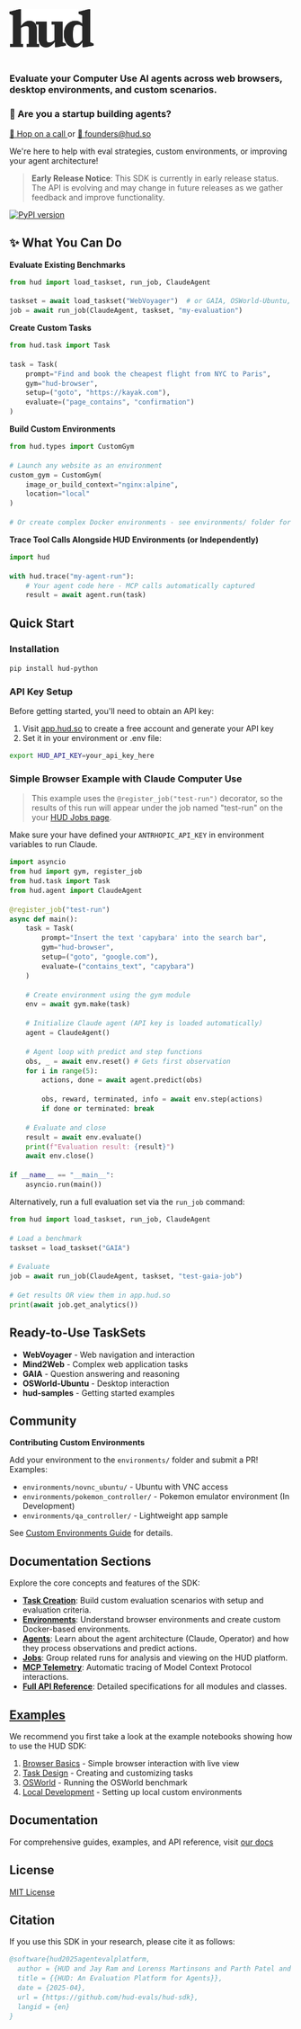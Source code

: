 <div align="left">
  <img src="https://raw.githubusercontent.com/hud-evals/hud-sdk/main/docs/logo/hud_logo.svg" alt="HUD" width="150" style="margin-bottom: 20px;"/>
</div>

<h3>
Evaluate your Computer Use AI agents across web browsers, desktop environments, and custom scenarios.
</h3>

### 🚀 Are you a startup building agents?

[📅 Hop on a call ](https://cal.com/jay-ram-z6st6w/demo) or [📧 founders@hud.so](mailto:founders@hud.so)

We're here to help with eval strategies, custom environments, or improving your agent architecture!


> **Early Release Notice**: This SDK is currently in early release status. The API is evolving and may change in future releases as we gather feedback and improve functionality.

[![PyPI version](https://img.shields.io/pypi/v/hud-python)](https://pypi.org/project/hud-python/)

## ✨ What You Can Do

**Evaluate Existing Benchmarks**
```python
from hud import load_taskset, run_job, ClaudeAgent

taskset = await load_taskset("WebVoyager")  # or GAIA, OSWorld-Ubuntu, Mind2Web
job = await run_job(ClaudeAgent, taskset, "my-evaluation")
```

**Create Custom Tasks**
```python
from hud.task import Task

task = Task(
    prompt="Find and book the cheapest flight from NYC to Paris",
    gym="hud-browser",
    setup=("goto", "https://kayak.com"),
    evaluate=("page_contains", "confirmation")
)
```

**Build Custom Environments**
```python
from hud.types import CustomGym

# Launch any website as an environment
custom_gym = CustomGym(
    image_or_build_context="nginx:alpine",
    location="local"
)

# Or create complex Docker environments - see environments/ folder for examples
```

**Trace Tool Calls Alongside HUD Environments (or Independently)**
```python
import hud

with hud.trace("my-agent-run"):
    # Your agent code here - MCP calls automatically captured
    result = await agent.run(task)
```

## Quick Start

### Installation

```bash
pip install hud-python
```

### API Key Setup

Before getting started, you'll need to obtain an API key:

1. Visit [app.hud.so](https://app.hud.so) to create a free account and generate your API key
2. Set it in your environment or .env file:

```bash
export HUD_API_KEY=your_api_key_here
```

### Simple Browser Example with Claude Computer Use

> This example uses the `@register_job("test-run")` decorator, so the results of this run will appear under the job named "test-run" on the your [HUD Jobs page](https://app.hud.so/jobs).

Make sure your have defined your `ANTRHOPIC_API_KEY` in environment variables to run Claude.

```python
import asyncio
from hud import gym, register_job
from hud.task import Task
from hud.agent import ClaudeAgent

@register_job("test-run")
async def main():
    task = Task(
        prompt="Insert the text 'capybara' into the search bar",
        gym="hud-browser",
        setup=("goto", "google.com"),
        evaluate=("contains_text", "capybara")
    )
    
    # Create environment using the gym module
    env = await gym.make(task)
    
    # Initialize Claude agent (API key is loaded automatically)
    agent = ClaudeAgent()
    
    # Agent loop with predict and step functions
    obs, _ = await env.reset() # Gets first observation
    for i in range(5):
        actions, done = await agent.predict(obs)

        obs, reward, terminated, info = await env.step(actions)
        if done or terminated: break
    
    # Evaluate and close
    result = await env.evaluate()
    print(f"Evaluation result: {result}")
    await env.close()

if __name__ == "__main__":
    asyncio.run(main())
```

Alternatively, run a full evaluation set via the ```run_job``` command:

```python
from hud import load_taskset, run_job, ClaudeAgent

# Load a benchmark
taskset = load_taskset("GAIA")

# Evaluate
job = await run_job(ClaudeAgent, taskset, "test-gaia-job")

# Get results OR view them in app.hud.so
print(await job.get_analytics())
```

## Ready-to-Use TaskSets

- **WebVoyager** - Web navigation and interaction
- **Mind2Web** - Complex web application tasks  
- **GAIA** - Question answering and reasoning
- **OSWorld-Ubuntu** - Desktop interaction
- **hud-samples** - Getting started examples

## Community

**Contributing Custom Environments**

Add your environment to the `environments/` folder and submit a PR! Examples:
- `environments/novnc_ubuntu/` - Ubuntu with VNC access 
- `environments/pokemon_controller/` - Pokemon emulator environment (In Development)
- `environments/qa_controller/` - Lightweight app sample

See [Custom Environments Guide](https://docs.hud.so/environment-creation) for details.

## Documentation Sections

Explore the core concepts and features of the SDK:

*   **[Task Creation](https://docs.hud.so/task-creation)**: Build custom evaluation scenarios with setup and evaluation criteria.
*   **[Environments](https://docs.hud.so/environments/browser)**: Understand browser environments and create custom Docker-based environments.
*   **[Agents](https://docs.hud.so/concepts/agent)**: Learn about the agent architecture (Claude, Operator) and how they process observations and predict actions.
*   **[Jobs](https://docs.hud.so/concepts/job)**: Group related runs for analysis and viewing on the HUD platform.
*   **[MCP Telemetry](https://docs.hud.so/telemetry/mcp)**: Automatic tracing of Model Context Protocol interactions.
*   **[Full API Reference](https://docs.hud.so/api-reference/gym)**: Detailed specifications for all modules and classes.

## [Examples](examples/)

We recommend you first take a look at the example notebooks showing how to use the HUD SDK:

1. [Browser Basics](examples/browser_use.ipynb) - Simple browser interaction with live view
2. [Task Design](examples/tasks.ipynb) - Creating and customizing tasks
3. [OSWorld](examples/osworld.ipynb) - Running the OSWorld benchmark
4. [Local Development](examples/local.ipynb) - Setting up local custom environments

## Documentation

For comprehensive guides, examples, and API reference, visit [our docs](https://docs.hud.so/introduction)

## License

[MIT License](LICENSE)

## Citation

If you use this SDK in your research, please cite it as follows:

```bibtex
@software{hud2025agentevalplatform,
  author = {HUD and Jay Ram and Lorenss Martinsons and Parth Patel and Oskars Putans and Govind Pimpale and Mayank Singamreddy and Nguyen Nhat Minh},
  title = {{HUD: An Evaluation Platform for Agents}},
  date = {2025-04},
  url = {https://github.com/hud-evals/hud-sdk},
  langid = {en}
}
```
